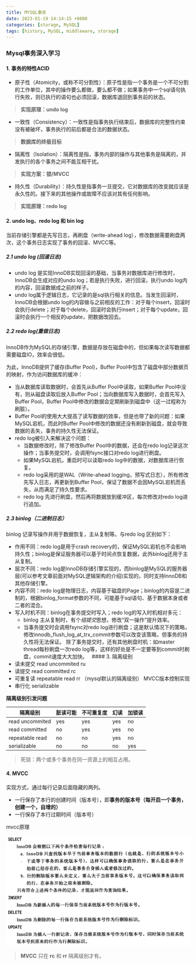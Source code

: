 ```yaml
---
title: MYSQL事务
date: 2023-01-19 14:14:15 +0800 
categories: [storage, MySQL]
tags: [history, MySQL, middleware, storage] 
---
```


### Mysql事务深入学习
#### 1. 事务的特性ACID

- 原子性（Atomicity，或称不可分割性）：原子性是指一个事务是一个不可分割的工作单位，其中的操作要么都做，要么都不做；如果事务中一个sql语句执行失败，则已执行的语句也必须回滚，数据库退回到事务前的状态。
> **实现原理：undo log**

- 一致性（Consistency）：一致性是指事务执行结束后，数据库的完整性约束没有被破坏，事务执行的前后都是合法的数据状态。
> **数据库的终极目标**

- 隔离性（Isolation）：隔离性是指，事务内部的操作与其他事务是隔离的，并发执行的各个事务之间不能互相干扰。
> **实现方案：锁/MVCC**

- 持久性（Durability）：持久性是指事务一旦提交，它对数据库的改变就应该是永久性的。接下来的其他操作或故障不应该对其有任何影响。
> **实现原理：redo log**

#### 2. undo log、redo log 和 bin log
当前存储引擎都是先写日志，再刷盘（write-ahead log），修改数据需要刷盘两次，这个事务日志实现了事务的回滚、MVCC等。
##### 2.1 undo log (回滚日志)
- undo log 是实现InnoDB实现回滚的基础，当事务对数据库进行修改时，InnoDB会生成对应的undo log；若是执行失败，进行回滚，执行undo log内的内容，回滚数据成之前的样子。
- undo log属于逻辑日志，它记录的是sql执行相关的信息。当发生回滚时，InnoDB会根据undo log的内容做与之前相反的工作：对于每个insert，回滚时会执行delete；对于每个delete，回滚时会执行insert；对于每个update，回滚时会执行一个相反的update，把数据改回去。

##### 2.2 redo log(重做日志)
InnoDB作为MySQL的存储引擎，数据是存放在磁盘中的，但如果每次读写数据都需要磁盘IO，效率会很低。

为此，InnoDB提供了缓存(Buffer Pool)，Buffer Pool中包含了磁盘中部分数据页的映射，作为访问数据库的缓冲：
- 当从数据库读取数据时，会首先从Buffer Pool中读取，如果Buffer Pool中没有，则从磁盘读取后放入Buffer Pool；当向数据库写入数据时，会首先写入Buffer Pool，Buffer Pool中修改的数据会定期刷新到磁盘中（这一过程称为刷脏）。
- Buffer Pool的使用大大提高了读写数据的效率，但是也带了新的问题：如果MySQL宕机，而此时Buffer Pool中修改的数据还没有刷新到磁盘，就会导致数据的丢失，事务的持久性无法保证。
- redo log被引入来解决这个问题：
  + 当数据修改时，除了修改Buffer Pool中的数据，还会在redo log记录这次操作；当事务提交时，会调用fsync接口对redo log进行刷盘。
  + 如果MySQL宕机，重启时可以读取redo log中的数据，对数据库进行恢复。
  + redo log采用的是WAL（Write-ahead logging，预写式日志），所有修改先写入日志，再更新到Buffer Pool，保证了数据不会因MySQL宕机而丢失，从而满足了持久性要求。
  + redo log 先进行刷盘，然后再将数据放到缓冲区，每次修改对redo log进行追加。
  
##### 2.3 binlog（二进制日志）
binlog 记录写操作并用于数据恢复，主从复制等。与redo log 区别如下：
- 作用不同：redo log是用于crash recovery的，保证MySQL宕机也不会影响持久性；binlog是保证服务器可以基于时间点恢复数据，此外binlog还用于主从复制。
- 层次不同：redo log是InnoDB存储引擎实现的，而binlog是MySQL的服务器层(可以参考文章前面对MySQL逻辑架构的介绍)实现的，同时支持InnoDB和其他存储引擎。
- 内容不同：redo log是物理日志，内容基于磁盘的Page；binlog的内容是二进制的，根据binlog_format参数的不同，可能基于sql语句、基于数据本身或者二者的混合。
- 写入时机不同：binlog在事务提交时写入；redo log的写入时机相对多元：
  - binlog 主从复制时，有个*组提交*思想，修改“双一操作”提升效率。
  - 当事务提交时会调用fsync对redo log进行刷盘；这是默认情况下的策略，修改innodb_flush_log_at_trx_commit参数可以改变该策略，但事务的持久性将无法保证。
除了事务提交时，还有其他刷盘时机：如master thread每秒刷盘一次redo log等，这样的好处是不一定要等到commit时刷盘，commit速度大大加快。
 
#### 3. 隔离级别
- 读未提交 read uncommited ru
- 读提交 read committed rc
- 可重复读 repeatable read rr （mysql默认的隔离级别） MVCC版本控制实现
- 串行化 serializable

**隔离级别引发问题**

| **隔离级别** | **脏读可能** | **不可重复度** | **幻读** | **加锁读** |
| --- | --- | --- | --- | --- |
| read uncommited | yes | yes | yes | no |
| read committed | no | yes | yes | no |
| repeatable read | no | no | yes | no |
| serializable | no | no | no | yes |

> 死锁：两个或多个事务在同一资源上的相互占用。

#### 4. MVCC
实现方式，通过每行记录后面隐藏的两列。
- 一行保存了本行的创建时间（版本号），即**事务的版本号（每开启一个事务，创建一个，自增的）**
- 一行保存了本行过期时间（版本号）

mvcc原理

![MVCC](/assets/img/2023-01-19-MySql事务/MVCC.png)

>**MVCC** 只在 **rc** 和 **rr** 隔离级别才有。
